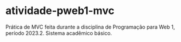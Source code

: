 # atividade-pweb1-mvc
Prática de MVC feita durante a disciplina de Programação para Web 1, período 2023.2. Sistema acadêmico básico.
